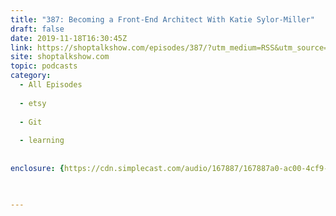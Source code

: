 ```yaml
---
title: "387: Becoming a Front-End Architect With Katie Sylor-Miller"
draft: false
date: 2019-11-18T16:30:45Z
link: https://shoptalkshow.com/episodes/387/?utm_medium=RSS&utm_source=hune
site: shoptalkshow.com
topic: podcasts
category:
  - All Episodes
  
  - etsy
  
  - Git
  
  - learning
  
  
enclosure: {https://cdn.simplecast.com/audio/167887/167887a0-ac00-4cf9-bc69-b5ca845997db/9d1f6336-1a50-48b4-9c72-19de815043ed/shoptalkshow-387_tc.mp3 42151865 audio/mpeg}

 

---
```

